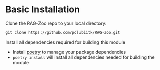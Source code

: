 # Basic Installation

Clone the RAG-Zoo repo to your local directory:

``` title="Cloning the repo"
git clone https://github.com/pclubiitk/RAG-Zoo.git
```

Install all dependencies required for building this module

- Install [poetry](https://python-poetry.org/docs/) to manage your package dependencies
- `poetry install` will install all dependencies needed for building the module

